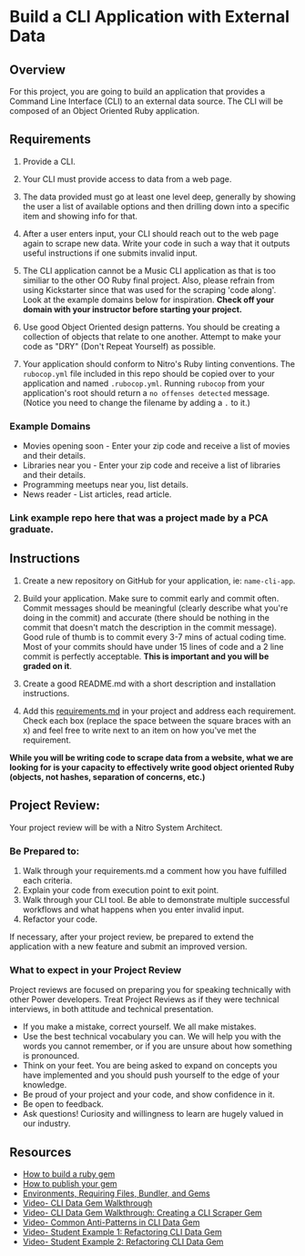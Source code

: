 # Build a CLI Application with External Data

## Overview

For this project, you are going to build an application that provides a Command Line Interface (CLI) to an external data source. The CLI will be composed of an Object Oriented Ruby application.

## Requirements

1. Provide a CLI.

2. Your CLI must provide access to data from a web page.

3. The data provided must go at least one level deep, generally by showing the user a list of available options and then drilling down into a specific item and showing info for that.

4. After a user enters input, your CLI should reach out to the web page again to scrape new data. Write your code in such a way that it outputs useful instructions if one submits invalid input.

5. The CLI application cannot be a Music CLI application as that is too similiar to the other OO Ruby final project. Also, please refrain from using Kickstarter since that was used for the scraping 'code along'. Look at the example domains below for inspiration. **Check off your domain with your instructor before starting your project.**

6. Use good Object Oriented design patterns. You should be creating a collection of objects that relate to one another. Attempt to make your code as "DRY" (Don't Repeat Yourself) as possible.

7. Your application should conform to Nitro's Ruby linting conventions. The `rubocop.yml` file included in this repo should be copied over to your application and named `.rubocop.yml`. Running `rubocop` from your application's root should return a `no offenses detected` message. (Notice you need to change the filename by adding a `.` to it.)

### Example Domains

- Movies opening soon - Enter your zip code and receive a list of movies and their details.
- Libraries near you -  Enter your zip code and receive a list of libraries and their details.
- Programming meetups near you, list details.
- News reader - List articles, read article.

### Link example repo here that was a project made by a PCA graduate.

## Instructions

1. Create a new repository on GitHub for your application, ie: `name-cli-app`.

2. Build your application. Make sure to commit early and commit often. Commit messages should be meaningful (clearly describe what you're doing in the commit) and accurate (there should be nothing in the commit that doesn't match the description in the commit message). Good rule of thumb is to commit every 3-7 mins of actual coding time. Most of your commits should have under 15 lines of code and a 2 line commit is perfectly acceptable. **This is important and you will be graded on it**.

3. Create a good README.md with a short description and installation instructions.

4. Add this [requirements.md](https://github.com/learn-co-curriculum/phrg-cli-scraping-gem-project/blob/master/requirements.md) in your project and address each requirement. Check each box (replace the space between the square braces with an x) and feel free to write next to an item on how you've met the requirement.

**While you will be writing code to scrape data from a website, what we are looking for is your capacity to effectively write good object oriented Ruby (objects, not hashes, separation of concerns, etc.)**

## Project Review:

Your project review will be with a Nitro System Architect.

### Be Prepared to:

1. Walk through your requirements.md a comment how you have fulfilled each criteria.
1. Explain your code from execution point to exit point.
1. Walk through your CLI tool. Be able to demonstrate multiple successful workflows and what happens when you enter invalid input.
1. Refactor your code.

If necessary, after your project review, be prepared to extend the application with a new feature and submit an improved version.

### What to expect in your Project Review

Project reviews are focused on preparing you for speaking technically with other Power developers. Treat Project Reviews as if they were technical interviews, in both attitude and technical presentation.

- If you make a mistake, correct yourself. We all make mistakes.
- Use the best technical vocabulary you can. We will help you with the words you cannot remember, or if you are unsure about how something is pronounced.
- Think on your feet. You are being asked to expand on concepts you have implemented and you should push yourself to the edge of your knowledge.
- Be proud of your project and your code, and show confidence in it.
- Be open to feedback.
- Ask questions! Curiosity and willingness to learn are hugely valued in our industry.

## Resources

- [How to build a ruby gem](http://guides.rubygems.org/make-your-own-gem/)
- [How to publish your gem](http://guides.rubygems.org/publishing/)
- [Environments, Requiring Files, Bundler, and Gems](https://www.youtube.com/watch?v=XBgZLm-sdl8)
- [Video- CLI Data Gem Walkthrough](https://www.youtube.com/watch?v=_lDExWIhYKI)
- [Video- CLI Data Gem Walkthrough: Creating a CLI Scraper Gem](https://www.youtube.com/watch?v=Y5X6NRQi0bU)
- [Video- Common Anti-Patterns in CLI Data Gem](https://www.youtube.com/watch?v=cbMa87oWv08)
- [Video- Student Example 1: Refactoring CLI Data Gem](https://www.youtube.com/watch?v=JEL_PXr74qQ)
- [Video- Student Example 2: Refactoring CLI Data Gem](https://www.youtube.com/watch?v=Lt0oyHiKWIw)
